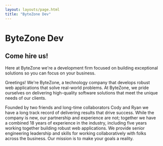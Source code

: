 ```yaml
---
layout: layouts/page.html
title: "ByteZone Dev"
---
```


# ByteZone Dev

## Come hire us!

Here at ByteZone we're a development firm focused on building exceptional
solutions so you can focus on your business.

<!-- <img src="/dist/assets/images/circuit-board.jpg" /> -->

Greetings! We're ByteZone, a technology company that develops robust web
applications that solve real-world problems. At ByteZone, we pride ourselves on
delivering high-quality software solutions that meet the unique needs of
our clients.

Founded by two friends and long-time collaborators Cody and Ryan we
have a long track record of delivering results that drive success. While the
company is new, our partnership and experience are not; together we have a
combined 18 years of experience in the industry, including five years working
together building robust web applications. We provide senior engineering
leadership and skills for working collaboratively with folks across the
business. Our mission is to make your goals a reality.
